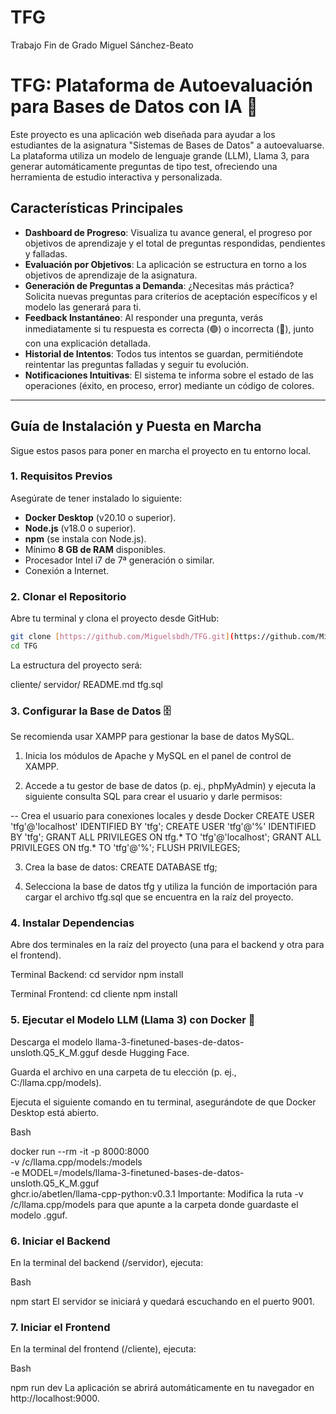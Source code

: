 # TFG
Trabajo Fin de Grado Miguel Sánchez-Beato
# TFG: Plataforma de Autoevaluación para Bases de Datos con IA 🧠

Este proyecto es una aplicación web diseñada para ayudar a los estudiantes de la asignatura "Sistemas de Bases de Datos" a autoevaluarse. La plataforma utiliza un modelo de lenguaje grande (LLM), Llama 3, para generar automáticamente preguntas de tipo test, ofreciendo una herramienta de estudio interactiva y personalizada.

## Características Principales

* **Dashboard de Progreso**: Visualiza tu avance general, el progreso por objetivos de aprendizaje y el total de preguntas respondidas, pendientes y falladas.
* **Evaluación por Objetivos**: La aplicación se estructura en torno a los objetivos de aprendizaje de la asignatura.
* **Generación de Preguntas a Demanda**: ¿Necesitas más práctica? Solicita nuevas preguntas para criterios de aceptación específicos y el modelo las generará para ti.
* **Feedback Instantáneo**: Al responder una pregunta, verás inmediatamente si tu respuesta es correcta (🟢) o incorrecta (🔴), junto con una explicación detallada.
* **Historial de Intentos**: Todos tus intentos se guardan, permitiéndote reintentar las preguntas falladas y seguir tu evolución.
* **Notificaciones Intuitivas**: El sistema te informa sobre el estado de las operaciones (éxito, en proceso, error) mediante un código de colores.

---

## Guía de Instalación y Puesta en Marcha

Sigue estos pasos para poner en marcha el proyecto en tu entorno local.

### 1. Requisitos Previos

Asegúrate de tener instalado lo siguiente:

* **Docker Desktop** (v20.10 o superior).
* **Node.js** (v18.0 o superior).
* **npm** (se instala con Node.js).
* Mínimo **8 GB de RAM** disponibles.
* Procesador Intel i7 de 7ª generación o similar.
* Conexión a Internet.

### 2. Clonar el Repositorio

Abre tu terminal y clona el proyecto desde GitHub:

```bash
git clone [https://github.com/Miguelsbdh/TFG.git](https://github.com/Miguelsbdh/TFG.git)
cd TFG
```

La estructura del proyecto será:

cliente/
servidor/
README.md
tfg.sql

### 3. Configurar la Base de Datos 🗄️
Se recomienda usar XAMPP para gestionar la base de datos MySQL.

1. Inicia los módulos de Apache y MySQL en el panel de control de XAMPP.

2. Accede a tu gestor de base de datos (p. ej., phpMyAdmin) y ejecuta la siguiente consulta SQL para crear el usuario y darle permisos:

-- Crea el usuario para conexiones locales y desde Docker
CREATE USER 'tfg'@'localhost' IDENTIFIED BY 'tfg';
CREATE USER 'tfg'@'%' IDENTIFIED BY 'tfg';
GRANT ALL PRIVILEGES ON tfg.* TO 'tfg'@'localhost';
GRANT ALL PRIVILEGES ON tfg.* TO 'tfg'@'%';
FLUSH PRIVILEGES;

3. Crea la base de datos:
CREATE DATABASE tfg;

4. Selecciona la base de datos tfg y utiliza la función de importación para cargar el archivo tfg.sql que se encuentra en la raíz del proyecto.

### 4. Instalar Dependencias
Abre dos terminales en la raíz del proyecto (una para el backend y otra para el frontend).

Terminal Backend:
cd servidor
npm install

Terminal Frontend:
cd cliente
npm install

### 5. Ejecutar el Modelo LLM (Llama 3) con Docker 🐳
Descarga el modelo llama-3-finetuned-bases-de-datos-unsloth.Q5_K_M.gguf desde Hugging Face.

Guarda el archivo en una carpeta de tu elección (p. ej., C:/llama.cpp/models).

Ejecuta el siguiente comando en tu terminal, asegurándote de que Docker Desktop está abierto.

Bash

docker run --rm -it -p 8000:8000 \
-v /c/llama.cpp/models:/models \
-e MODEL=/models/llama-3-finetuned-bases-de-datos-unsloth.Q5_K_M.gguf \
ghcr.io/abetlen/llama-cpp-python:v0.3.1
Importante: Modifica la ruta -v /c/llama.cpp/models para que apunte a la carpeta donde guardaste el modelo .gguf.

### 6. Iniciar el Backend
En la terminal del backend (/servidor), ejecuta:

Bash

npm start
El servidor se iniciará y quedará escuchando en el puerto 9001.

### 7. Iniciar el Frontend
En la terminal del frontend (/cliente), ejecuta:

Bash

npm run dev
La aplicación se abrirá automáticamente en tu navegador en http://localhost:9000.
